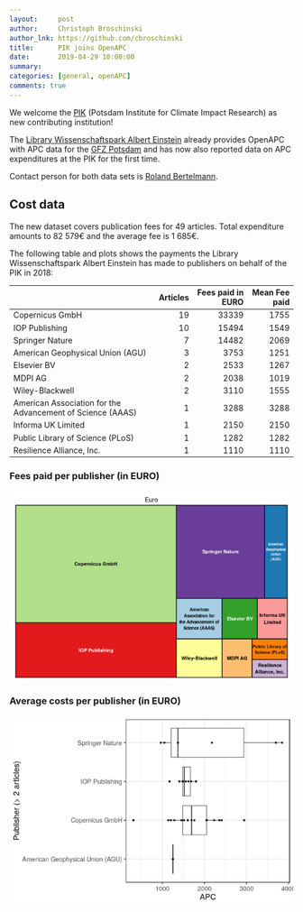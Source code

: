 ```yaml
---
layout:     post
author:     Christoph Broschinski
author_lnk: https://github.com/cbroschinski
title:      PIK joins OpenAPC
date:       2019-04-29 10:00:00
summary:    
categories: [general, openAPC]
comments: true
---
```





We welcome the [PIK](https://www.pik-potsdam.de/pik-frontpage?set_language=en) (Potsdam Institute for Climate Impact Research) as new contributing institution!

The [Library Wissenschaftspark Albert Einstein](http://bib.telegrafenberg.de/en/library-wissenschaftspark-albert-einstein/) already provides OpenAPC with APC data for the [GFZ Potsdam](https://openapc.github.io/general/openapc/2019/04/29/gfz-potsdam/) and has now also reported data on APC expenditures at the PIK for the first time.

Contact person for both data sets is [Roland Bertelmann](http://www.gfz-potsdam.de/en/scientific-infrastructure/library-information-services/staff/profil/roland-bertelmann/).

## Cost data



The new dataset covers publication fees for 49 articles. Total expenditure amounts to 82 579€ and the average fee is 1 685€.

The following table and plots shows the payments the Library Wissenschaftspark Albert Einstein has made to publishers on behalf of the PIK in 2018:



|                                                           | Articles| Fees paid in EURO| Mean Fee paid|
|:----------------------------------------------------------|--------:|-----------------:|-------------:|
|Copernicus GmbH                                            |       19|             33339|          1755|
|IOP Publishing                                             |       10|             15494|          1549|
|Springer Nature                                            |        7|             14482|          2069|
|American Geophysical Union (AGU)                           |        3|              3753|          1251|
|Elsevier BV                                                |        2|              2533|          1267|
|MDPI AG                                                    |        2|              2038|          1019|
|Wiley-Blackwell                                            |        2|              3110|          1555|
|American Association for the Advancement of Science (AAAS) |        1|              3288|          3288|
|Informa UK Limited                                         |        1|              2150|          2150|
|Public Library of Science (PLoS)                           |        1|              1282|          1282|
|Resilience Alliance, Inc.                                  |        1|              1110|          1110|

### Fees paid per publisher (in EURO)

![plot of chunk tree_pik_2019_04_29_full](/figure/tree_pik_2019_04_29_full-1.png)

###  Average costs per publisher (in EURO)

![plot of chunk box_pik_2019_04_29_publisher_full](/figure/box_pik_2019_04_29_publisher_full-1.png)
